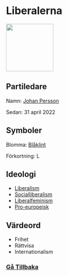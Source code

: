 # Liberalerna
<img src="https://upload.wikimedia.org/wikipedia/commons/c/c7/L_v1.svg" width="130" height="130">

## Partiledare
Namn: [Johan Persson](https://sv.wikipedia.org/wiki/Johan_Pehrson)

Sedan: 31 april 2022

## Symboler
Blomma: [Blåklint](https://sv.wikipedia.org/wiki/Bl%C3%A5klint)

Förkortning: L

## Ideologi
- [Liberalism](https://sv.wikipedia.org/wiki/Liberalism)
- [Socialliberalism](https://sv.wikipedia.org/wiki/Socialliberalism)
- [Liberalfeminism](https://sv.wikipedia.org/wiki/Liberalfeminism)
- [Pro-europeisk](https://sv.wikipedia.org/wiki/Pro-europeisk)

## Värdeord
- Frihet
- Rättvisa
- Internationalism

### [Gå Tillbaka](index)
